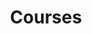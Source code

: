 ---
layout: page
title: Courses
nav: true
nav_order: 8
dropdown: true
children:
  - title: Random Processes
    permalink: /rp
  - title: divider
  - title: Deep Learning
    permalink: /suppl/dl/dl2026
  - title: divider

---